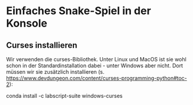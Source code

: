 # Einfaches Snake-Spiel in der Konsole

## Curses installieren
Wir verwenden die curses-Bibliothek. Unter Linux und MacOS ist sie wohl schon in der Standardinstallation dabei - unter Windows aber nicht. Dort müssen wir sie zusätzlich installieren (s. https://www.devdungeon.com/content/curses-programming-python#toc-2):

conda install -c labscript-suite windows-curses

